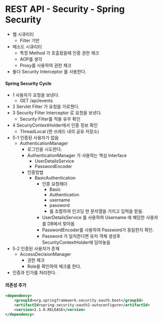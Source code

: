 # REST API - Security - Spring Security
- 웹 시큐리티
    - Filter 기반
- 메소드 시큐리티
    - 특정 Method 가 호출됬을때 인증 권한 체크
    - AOP를 생각
    - Proxy를 사용하여 권한 체크
- 둘다 Security Interceptor 를 사용한다.

#### Spring Security Cycle
- 1 사용자가 요청을 보낸다.
    - GET /api/events
- 2 Servlet Filter 가 요청을 가로챈다.
- 3 Security Filter Interceptor 로 요청을 보낸다.
    - Security Filter를 적용 유무 확인
- 4 SecuriyContextHolder에서 인증 정보 확인
    - ThreadLocal (한 쓰레드 내의 공유 저장소)
- 5-1 인증된 사용자가 없음
    - AuthenticationManager
        - 로그인을 시도한다.
        - AuthenticationManager 가 사용하는 핵심 Interface
            - UserDetailsService
            - PasswordEncoder
        - 인증방법
            - BasicAuthentication
                - 인증 요청헤더
                    - Basic
                    - Authentication
                    - username
                    - password
                    - 를 조합하여 인코딩 한 문자열을 가지고 입력을 받음.
                - UserDetailsService 를 사용하여 Username 에 해당한 사용자를 DB에서 찾아옴
                - PasswordEncoder를 사용하여 Password가 동일한지 확인.
                - Password 가 일치한다면 유저 객체 생성후 SecurityContextHolder에 담아놓음       
- 5-2 인증된 사용자가 존재
    - AccessDecisionManager
        - 권한 체크
        - Role을 확인하여 체크를 한다.
- 인증과 인가를 처리한다.

#### 의존성 추가
```xml
<dependency>
    <groupId>org.springframework.security.oauth.boot</groupId>
    <artifactId>spring-security-oauth2-autoconfigure</artifactId>
    <version>2.1.0.RELEASE</version>
</dependency>
```
